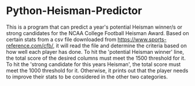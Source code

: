 # Python-Heisman-Predictor
This is a program that can predict a year's potential Heisman winner/s or strong candidates for the NCAA College Football Heisman Award. Based on certain stats from a csv file downloaded from https://www.sports-reference.com/cfb/, it will read the file and determine the criteria based on how well each player has done. To hit the 'potential Heisman winner' line, the total score of the desired columns must meet the 1500 threshold for it. To hit the 'strong candidate for this years Heisman', the total score must meet the 1000 threshold for it. Otherwise, it prints out that the player needs to improve their stats to be considered in the other two categories.  
